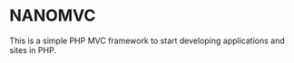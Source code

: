 NANOMVC
=========

This is a simple PHP MVC framework to start developing applications and sites in PHP.

